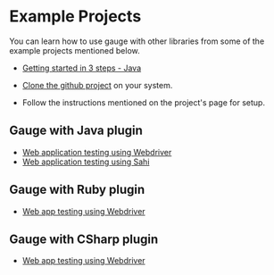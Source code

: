 # Example Projects

You can learn how to use gauge with other libraries from some of the example projects mentioned below.

* [Getting started in 3 steps - Java](https://github.com/getgauge/gauge/wiki/Getting-Started-in-3-Steps)

* [Clone the github project](http://git-scm.com/docs/git-clone) on your system.
* Follow the instructions mentioned on the project's page for setup.

## Gauge with Java plugin
* [Web application testing using Webdriver](https://github.com/getgauge/gauge-example-java)
* [Web application testing using Sahi](https://github.com/getgauge/gauge-example-sahi)

## Gauge with Ruby plugin
* [Web app testing using Webdriver](https://github.com/getgauge/gauge-example-ruby)

## Gauge with CSharp plugin
* [Web app testing using Webdriver](https://github.com/getgauge/gauge-example-csharp)
